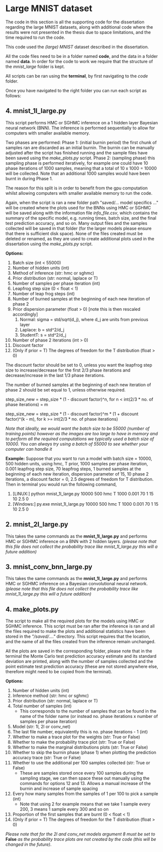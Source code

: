 # Large MNIST dataset

The code in this section is all the supporting code for the dissertation regarding the large MNIST datasets, along with additional code where the results were not presented in the thesis due to space limitations, and the time required to run the code.

This code used the *(large) MNIST* dataset described in the dissertation. 

All the code files need to be in a folder named **code**, and the data in a folder named **data**. In order for the code to work we require that the structure of the *mnist_large* folder is kept. 

All scripts can be ran using the **terminal**, by first navigating to the *code* folder.

Once you have navigated to the right folder you can run each script as follows:
   
## 4. mnist_1l_large.py
This script performs HMC or SGHMC inference on a 1 hidden layer Bayesian neural network (BNN). The inference is performed sequentially to allow for computers with smaller available memory. 

Two phases are performed: 
  Phase 1: (initial burnin period) the first chunk of samples ran are discarded as an initial burnin. The burnin can be manually adjusted after the script has finished running and the sample files have been saved using the *make_plots.py* script.
  Phase 2: (sampling phase) this sampling phase is performed iteratively, for example one could have 10 phase iterations of 1000 samples, meaning that a total of 10 x 1000 = 10000 will be collected. Note that an additional 1000 samples would have been burnt in during Phase 1. 
  
The reason for this split is in order to benefit from the gpu computation whilst allowing computers with smaller available memory to run the code.

Again, when the script is ran a new folder path "saved/... model specifics ..." will be created where the plots used for the BNNs using HMC or SGHMC will be saved along with the information file *info_file.csv*, which contains the summary of the specific model, e.g. running times, batch size, and the final test prediction accuracy, and so on. Many output files and the samples collected will be saved in that folder (for the larger models please ensure that there is sufficient disk space). None of the files created must be deleted or renamed, as they are used to create additional plots used in the dissertation using the *make_plots.py* script.
  
**Options:**
  1. Batch size (int < 55000)
  2. Number of hidden units (int)
  3. Method of inference (str: hmc or sghmc)
  4. Prior distribution (str: normal, laplace or T)
  5. Number of samples per phase iteration (int)
  6. Leapfrog step size (0 < float < 1)
  7. Number of leap frog steps (int)
  8. Number of burned samples at the beginning of each new iteration of phase 2
  9. Prior dispersion parameter (float > 0) [note this is then rescaled accordingly]
      1. Normal: sigma = std/sqrt(d_j), where d_j are units from previous layer 
      2. Laplace: b = std^2/d_j 
      3. StudentT: s = std^2/d_j
  10. Number of phase 2 iterations (int > 0)
  11. Discount factor
  12. (Only if prior = T) The degrees of freedom for the T distribution (float > 0) 
  
The discount factor should be set to 0, unless you want the leapfrog step size to increase/decrease for the first 2/3 phase iterations and decrease/increase in the last 1/3 phase iterations.

The number of burned samples at the beginning of each new iteration of phase 2 should be set equal to 1, unless otherwise required.
 
step_size_new = step_size * (1 - discount factor)^n, for n < int(2/3 * no. of phase iterations) = m

step_size_new = step_size * (1 - discount factor)^m * (1 + discount factor)^(k - m), for k >= int(2/3 * no. of phase iterations)

*Note that ideally, we would want the batch size to be 55000 (number of training points) however as the images are too large to have in memory and to perform all the required computations we typically used a batch size of 10000. You can always try using a batch of 55000 to see whether your computer can handle it*

 **Example:** Suppose that you want to run a model with batch size = 10000, 500 hidden units, using hmc, T prior, 1000 samples per phase iteration, 0.001 leapfrog step size, 70 leapfrog steps, 1 burned samples at the beginning of each new iteration, dispersion parameter of 15, 10 phase 2 iterations, a discount factor = 0, 2.5 degrees of freedom for T distribution. Then in terminal you would run the following command,
 
  1. [LINUX:]
  python mnist_1l_large.py 10000 500 hmc T 1000 0.001 70 1 15 10 2.5 0
  2. [Windows:]
  py.exe mnist_1l_large.py 10000 500 hmc T 1000 0.001 70 1 15 10 2.5 0
  
  
## 2. mnist_2l_large.py

This takes the same commands as the **mnist_1l_large.py** and performs HMC or SGHMC inference on a BNN with 2 hidden layers. *(please note that this file does not collect the probability trace like *mnist_1l_large.py* this will a future addition)*

## 3. mnist_conv_bnn_large.py

This takes the same commands as the **mnist_1l_large.py** and performs HMC or SGHMC inference on a Bayesian convolutional neural network. *(please note that this file does not collect the probability trace like *mnist_1l_large.py* this will a future addition)*

## 4. make_plots.py

The script to make all the required plots for the models using HMC or SGHMC inference. This script must be ran after the inference is ran and all the files required to make the plots and additional statistics have been stored in the *"/saved/...."* directory. This script requires that the location, and the name of all the files created from the inference remain unchanged.

All the plots are saved in the corresponding folder, please note that in the terminal the Monte Carlo test prediction accuracy estimate and its standard deviation are printed, along with the number of samples collected and the point estimate test prediction accuracy (these are not stored anywhere else, therefore might need to be copied from the terminal).

**Options:**
  1. Number of hidden units (int)
  2. Inference method (str: hmc or sghmc)
  3. Prior distribution (str: normal, laplace or T)
  4. Total number of samples (int)
      * This corresponds to the number of samples that can be found in the name of the folder name (or instead no. phase iterations x number of samples per phase iteration)
  5. Model (str: 1l, 2l or conv_net)   
  6. The last file number, equivalently this is no. phase iterations - 1 (int)
  7. Whether to make a trace plot for the weights (str: True or False)
  8. Whether to make the probability trace plot (str: True or False)
  9. Whether to make the marginal distributions plots (str: True or False)
  10. Whether to skip the burnin phase (phase 1) when plotting the prediction accuracy trace (str: True or False)
  11. Whether to use the additional per 100 samples collected (str: True or False)
      * These are samples stored once every 100 samples during the sampling stage, we can then space these out manually using the commands for options 12 and 13. Allows a manual increase of the burnin and increase of sample spacing
  12. Every how many samples from the samples of 1 per 100 to pick a sample (int)
      * Note that using 2 for example means that we take 1 sample every 200, 3 means 1 sample every 300 and so on
  13. Proportion of the first samples that are burnt (0 < float < 1)
  14. (Only if prior = T) The degrees of freedom for the T distribution (float > 0) 

*Please note that for the 2l and conv_net models argument 8 must be set to* **False** *as the probability trace plots are not created by the code (this will be changed in the future)*.
